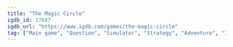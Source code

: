 ```yaml
---
title: "The Magic Circle"
igdb_id: 17847
igdb_url: "https://www.igdb.com/games/the-magic-circle"
tag: ["Main game", "Question", "Simulator", "Strategy", "Adventure", "Indie", "Single player", "First person", "Action", "Science fiction", "Comedy", "Sandbox"]
---
```

